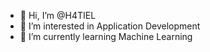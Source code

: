 - 👋 Hi, I’m @H4TIEL
- 👀 I’m interested in Application Development
- 🌱 I’m currently learning Machine Learning

<!---
H4TIEL/H4TIEL is a ✨ special ✨ repository because its `README.md` (this file) appears on your GitHub profile.
You can click the Preview link to take a look at your changes.
--->
